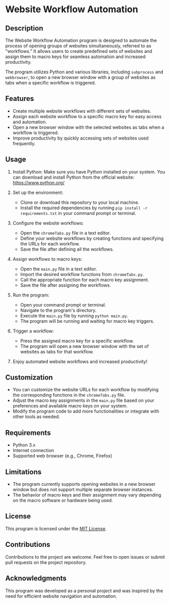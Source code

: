 # Website Workflow Automation

## Description
The Website Workflow Automation program is designed to automate the process of opening groups of websites simultaneously, referred to as "workflows." It allows users to create predefined sets of websites and assign them to macro keys for seamless automation and increased productivity.

The program utilizes Python and various libraries, including `subprocess` and `webbrowser`, to open a new browser window with a group of websites as tabs when a specific workflow is triggered.

## Features
- Create multiple website workflows with different sets of websites.
- Assign each website workflow to a specific macro key for easy access and automation.
- Open a new browser window with the selected websites as tabs when a workflow is triggered.
- Improve productivity by quickly accessing sets of websites used frequently.

## Usage
1. Install Python: Make sure you have Python installed on your system. You can download and install Python from the official website: https://www.python.org/

2. Set up the environment:
   - Clone or download this repository to your local machine.
   - Install the required dependencies by running `pip install -r requirements.txt` in your command prompt or terminal.

3. Configure the website workflows:
   - Open the `chromeTabs.py` file in a text editor.
   - Define your website workflows by creating functions and specifying the URLs for each workflow.
   - Save the file after defining all the workflows.

4. Assign workflows to macro keys:
   - Open the `main.py` file in a text editor.
   - Import the desired workflow functions from `chromeTabs.py`.
   - Call the appropriate function for each macro key assignment.
   - Save the file after assigning the workflows.

5. Run the program:
   - Open your command prompt or terminal.
   - Navigate to the program's directory.
   - Execute the `main.py` file by running `python main.py`.
   - The program will be running and waiting for macro key triggers.

6. Trigger a workflow:
   - Press the assigned macro key for a specific workflow.
   - The program will open a new browser window with the set of websites as tabs for that workflow.

7. Enjoy automated website workflows and increased productivity!

## Customization
- You can customize the website URLs for each workflow by modifying the corresponding functions in the `chromeTabs.py` file.
- Adjust the macro key assignments in the `main.py` file based on your preferences and available macro keys on your system.
- Modify the program code to add more functionalities or integrate with other tools as needed.

## Requirements
- Python 3.x
- Internet connection
- Supported web browser (e.g., Chrome, Firefox)

## Limitations
- The program currently supports opening websites in a new browser window but does not support multiple separate browser instances.
- The behavior of macro keys and their assignment may vary depending on the macro software or hardware being used.

## License
This program is licensed under the [MIT License](LICENSE).

## Contributions
Contributions to the project are welcome. Feel free to open issues or submit pull requests on the project repository.

## Acknowledgments
This program was developed as a personal project and was inspired by the need for efficient website navigation and automation.

